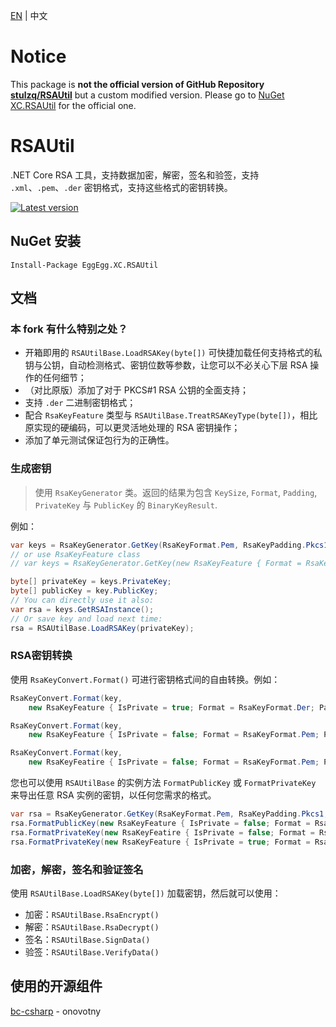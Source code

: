 [EN](https://github.com/YYHEggEgg/EggEgg.XC.RSAUtil/tree/master/README.md) | 中文

# Notice

This package is **not the official version of GitHub Repository [stulzq/RSAUtil](https://github.com/stulzq/RSAUtil)** but a custom modified version. Please go to [NuGet XC.RSAUtil](https://www.nuget.org/packages/XC.RSAUtil) for the official one.

# RSAUtil
.NET Core RSA 工具，支持数据加密，解密，签名和验签，支持 `.xml`、`.pem`、`.der` 密钥格式，支持这些格式的密钥转换。

[![Latest version](https://img.shields.io/nuget/v/EggEgg.XC.RSAUtil.svg?style=flat-square)](https://www.nuget.org/packages/EggEgg.XC.RSAUtil/)


## NuGet 安装
````shell
Install-Package EggEgg.XC.RSAUtil
````

## 文档

### 本 fork 有什么特别之处？

- 开箱即用的 `RSAUtilBase.LoadRSAKey(byte[])` 可快捷加载任何支持格式的私钥与公钥，自动检测格式、密钥位数等参数，让您可以不必关心下层 RSA 操作的任何细节；
- （对比原版）添加了对于 PKCS#1 RSA 公钥的全面支持；
- 支持 `.der` 二进制密钥格式；
- 配合 `RsaKeyFeature` 类型与 `RSAUtilBase.TreatRSAKeyType(byte[])`，相比原实现的硬编码，可以更灵活地处理的 RSA 密钥操作；
- 添加了单元测试保证包行为的正确性。

### 生成密钥

> 使用 `RsaKeyGenerator` 类。返回的结果为包含 `KeySize`, `Format`, `Padding`, `PrivateKey` 与 `PublicKey` 的 `BinaryKeyResult`.

例如：

```csharp
var keys = RsaKeyGenerator.GetKey(RsaKeyFormat.Pem, RsaKeyPadding.Pkcs1, 2048);
// or use RsaKeyFeature class
// var keys = RsaKeyGenerator.GetKey(new RsaKeyFeature { Format = RsaKeyFormat.Der, Padding = RsaKeyPadding.Pkcs1 }, 2048);

byte[] privateKey = keys.PrivateKey;
byte[] publicKey = key.PublicKey;
// You can directly use it also:
var rsa = keys.GetRSAInstance();
// Or save key and load next time:
rsa = RSAUtilBase.LoadRSAKey(privateKey);
```

### RSA密钥转换

使用 `RsaKeyConvert.Format()` 可进行密钥格式间的自由转换。例如：

```cs
RsaKeyConvert.Format(key,
    new RsaKeyFeature { IsPrivate = true; Format = RsaKeyFormat.Der; Padding = RsaKeyPadding.Pkcs1 });

RsaKeyConvert.Format(key,
    new RsaKeyFeature { IsPrivate = false; Format = RsaKeyFormat.Pem; Padding = RsaKeyPadding.Pkcs1 });

RsaKeyConvert.Format(key, 
    new RsaKeyFeatire { IsPrivate = false; Format = RsaKeyFormat.Pem; Padding = RsaKeyPadding.Pkcs8 });
```

您也可以使用 `RSAUtilBase` 的实例方法 `FormatPublicKey` 或 `FormatPrivateKey` 来导出任意 RSA 实例的密钥，以任何您需求的格式。

```cs
var rsa = RsaKeyGenerator.GetKey(RsaKeyFormat.Pem, RsaKeyPadding.Pkcs1, 2048).GetRSAInstance();
rsa.FormatPublicKey(new RsaKeyFeature { IsPrivate = false; Format = RsaKeyFormat.Xml; Padding = RsaKeyPadding.Xml });
rsa.FormatPrivateKey(new RsaKeyFeatire { IsPrivate = false; Format = RsaKeyFormat.Pem; Padding = RsaKeyPadding.Pkcs8 });
rsa.FormatPrivateKey(new RsaKeyFeature { IsPrivate = true; Format = RsaKeyFormat.Der; Padding = RsaKeyPadding.Pkcs1 });
```

### 加密，解密，签名和验证签名

使用 `RSAUtilBase.LoadRSAKey(byte[])` 加载密钥，然后就可以使用：

- 加密：`RSAUtilBase.RsaEncrypt()`
- 解密：`RSAUtilBase.RsaDecrypt()`
- 签名：`RSAUtilBase.SignData()`
- 验签：`RSAUtilBase.VerifyData()`

## 使用的开源组件

[bc-csharp](https://github.com/onovotny/bc-csharp "bc-csharp") - onovotny
